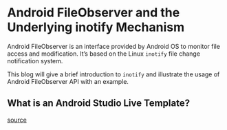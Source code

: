 # Android FileObserver and the Underlying inotify Mechanism


Android FileObserver is an interface provided by Android OS to monitor file access and modification. It’s based on the Linux `inotify` file change notification system.

This blog will give a brief introduction to `inotify` and illustrate the usage of Android FileObserver API with an example.

## What is an Android Studio Live Template?


[source](http://www.roman10.net/2011/08/06/android-fileobserverthe-underlying-inotify-mechanism-and-an-example/)